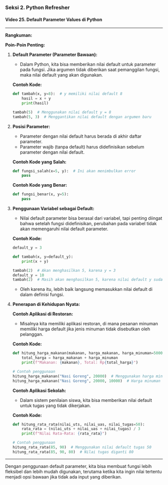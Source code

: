 ### Seksi 2. Python Refresher

#### Video 25. Default Parameter Values di Python

---

**Rangkuman:**

**Poin-Poin Penting:**

1. **Default Parameter (Parameter Bawaan):**

   - Dalam Python, kita bisa memberikan nilai default untuk parameter pada fungsi. Jika argumen tidak diberikan saat pemanggilan fungsi, maka nilai default yang akan digunakan.

   **Contoh Kode:**

   ```python
   def tambah(x, y=8):  # y memiliki nilai default 8
       hasil = x + y
       print(hasil)

   tambah(5)  # Menggunakan nilai default y = 8
   tambah(5, 3)  # Menggantikan nilai default dengan argumen baru
   ```

2. **Posisi Parameter:**

   - Parameter dengan nilai default harus berada di akhir daftar parameter.
   - Parameter wajib (tanpa default) harus didefinisikan sebelum parameter dengan nilai default.

   **Contoh Kode yang Salah:**

   ```python
   def fungsi_salah(x=5, y):  # Ini akan menimbulkan error
       pass
   ```

   **Contoh Kode yang Benar:**

   ```python
   def fungsi_benar(x, y=5):
       pass
   ```

3. **Penggunaan Variabel sebagai Default:**

   - Nilai default parameter bisa berasal dari variabel, tapi penting diingat bahwa setelah fungsi didefinisikan, perubahan pada variabel tidak akan memengaruhi nilai default parameter.

   **Contoh Kode:**

   ```python
   default_y = 3

   def tambah(x, y=default_y):
       print(x + y)

   tambah(2)  # Akan menghasilkan 5, karena y = 3
   default_y = 10
   tambah(2)  # Masih akan menghasilkan 5, karena nilai default y sudah diatur sebelumnya
   ```

   - Oleh karena itu, lebih baik langsung memasukkan nilai default di dalam definisi fungsi.

4. **Penerapan di Kehidupan Nyata:**

   **Contoh Aplikasi di Restoran:**

   - Misalnya kita memiliki aplikasi restoran, di mana pesanan minuman memiliki harga default jika jenis minuman tidak disebutkan oleh pelanggan.

   **Contoh Kode:**

   ```python
   def hitung_harga_makanan(makanan, harga_makanan, harga_minuman=5000):
       total_harga = harga_makanan + harga_minuman
       print(f"Makanan: {makanan}, Total: Rp{total_harga}")

   # Contoh penggunaan
   hitung_harga_makanan("Nasi Goreng", 20000)  # Menggunakan harga minuman default Rp5000
   hitung_harga_makanan("Nasi Goreng", 20000, 10000)  # Harga minuman diganti dengan Rp10000
   ```

   **Contoh Aplikasi Sekolah:**

   - Dalam sistem penilaian siswa, kita bisa memberikan nilai default untuk tugas yang tidak dikerjakan.

   **Contoh Kode:**

   ```python
   def hitung_rata_rata(nilai_uts, nilai_uas, nilai_tugas=50):
       rata_rata = (nilai_uts + nilai_uas + nilai_tugas) / 3
       print(f"Nilai Rata-Rata: {rata_rata}")

   # Contoh penggunaan
   hitung_rata_rata(85, 90)  # Menggunakan nilai default tugas 50
   hitung_rata_rata(85, 90, 80)  # Nilai tugas diganti 80
   ```

---

Dengan penggunaan default parameter, kita bisa membuat fungsi lebih fleksibel dan lebih mudah digunakan, terutama ketika kita ingin nilai tertentu menjadi opsi bawaan jika tidak ada input yang diberikan.
